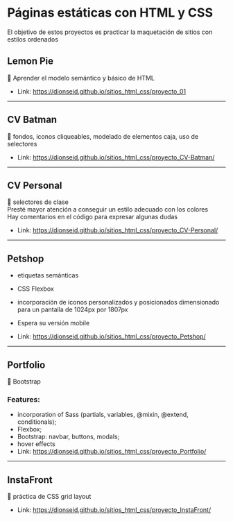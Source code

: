 # Páginas estáticas con HTML y CSS

El objetivo de estos proyectos es practicar la maquetación de sitios con estilos ordenados

## Lemon Pie

🚩 Aprender el modelo semántico y básico de HTML

- Link: https://dionseid.github.io/sitios_html_css/proyecto_01
<hr/>

## CV Batman

🚩 fondos, íconos cliqueables, modelado de elementos caja, uso de selectores

- Link: https://dionseid.github.io/sitios_html_css/proyecto_CV-Batman/
<hr/>

## CV Personal

🚩 selectores de clase<br>
Presté mayor atención a conseguir un estilo adecuado con los colores<br>
Hay comentarios en el código para expresar algunas dudas

- Link: https://dionseid.github.io/sitios_html_css/proyecto_CV-Personal/
<hr/>

## Petshop

- etiquetas semánticas
- CSS Flexbox
- incorporación de íconos personalizados y posicionados
  dimensionado para un pantalla de 1024px por 1807px
- Espera su versión mobile

- Link: https://dionseid.github.io/sitios_html_css/proyecto_Petshop/
<hr/>

## Portfolio

🚩 Bootstrap

### Features:

- incorporation of Sass (partials, variables, @mixin, @extend, conditionals);
- Flexbox;
- Bootstrap: navbar, buttons, modals;
- hover effects
  <br>
- Link: https://dionseid.github.io/sitios_html_css/proyecto_Portfolio/
<hr/>

## InstaFront

🚩 práctica de CSS grid layout

- Link: https://dionseid.github.io/sitios_html_css/proyecto_InstaFront/
